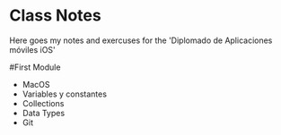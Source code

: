 # Class Notes 

Here goes my notes and exercuses for the 'Diplomado de Aplicaciones móviles iOS'

#First Module 
- MacOS
- Variables y constantes 
- Collections
- Data Types
- Git

